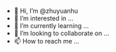 - 👋 Hi, I’m @zhuyuanhu
- 👀 I’m interested in ...
- 🌱 I’m currently learning ...
- 💞️ I’m looking to collaborate on ...
- 📫 How to reach me ...

<!---
zhuyuanhu/zhuyuanhu is a ✨ special ✨ repository because its `README.md` (this file) appears on your GitHub profile.
You can click the Preview link to take a look at your changes.
--->
